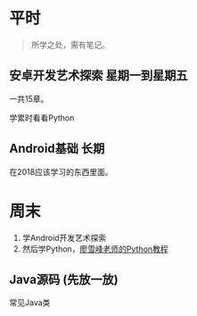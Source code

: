 # 平时
>所学之处，需有笔记。

## 安卓开发艺术探索  星期一到星期五

一共15章。

学累时看看Python

## Android基础  长期

在2018应该学习的东西里面。

# 周末

1. 学Android开发艺术探索
2. 然后学Python，[廖雪峰老师的Python教程](https://www.liaoxuefeng.com/wiki/0014316089557264a6b348958f449949df42a6d3a2e542c000)


## Java源码   (先放一放)

常见Java类